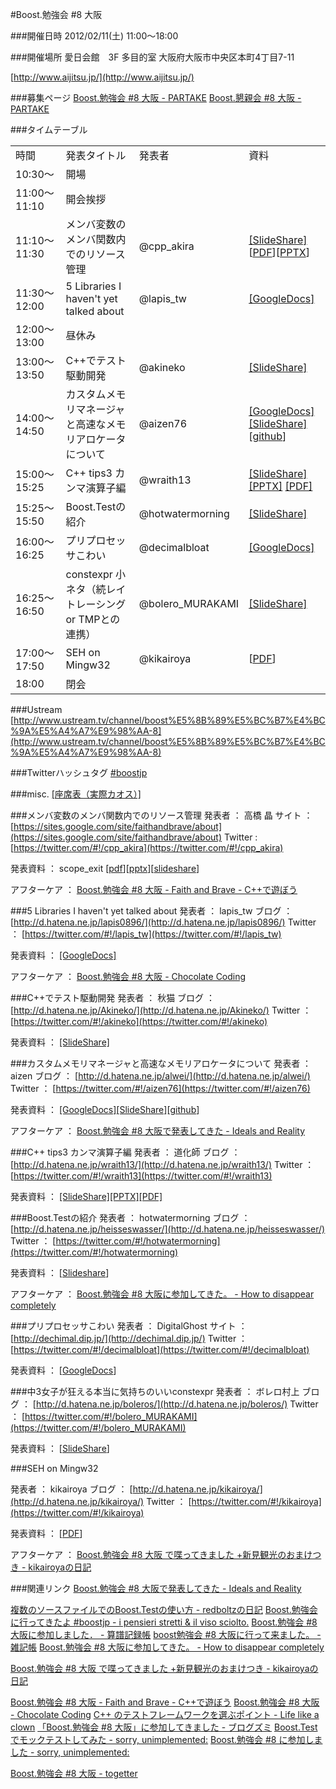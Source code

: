 #Boost.勉強会 #8 大阪

###開催日時
2012/02/11(土)
11:00～18:00

###開催場所
愛日会館　3F 多目的室
大阪府大阪市中央区本町4丁目7-11

[http://www.aijitsu.jp/](http://www.aijitsu.jp/)

###募集ページ
[Boost.勉強会 #8 大阪 - PARTAKE](http://partake.in/events/f007b328-81a7-42b8-91c8-50309782a010)
[Boost.懇親会 #8 大阪 - PARTAKE](http://partake.in/events/d7b3b1dc-cc4e-4edc-b430-e46854da536b)

###タイムテーブル

| | | | |
|------------|---------------------------------------|-----------------|------------------------------------------------------------------------------------------------------------------------------------------------------------------------------------------------------------------------------------------------------------------------------------------------------------------------------------------------------------------------------------------------------------|
| 時間 | 発表タイトル | 発表者 | 資料 |
| 10:30～ | 開場 | |  |
| 11:00～11:10 | 開会挨拶 |  |  |
| 11:10～11:30 | メンバ変数のメンバ関数内でのリソース管理 | @cpp_akira | [[SlideShare]](http://www.slideshare.net/faithandbrave/scope-exit) [[PDF](http://dl.dropbox.com/u/1682460/presentation/scope_exit/scope_exit.pdf)][[PPTX](http://dl.dropbox.com/u/1682460/presentation/scope_exit/scope_exit.pptx)] |
| 11:30～12:00 | 5 Libraries I haven't yet talked about | @lapis_tw | [[GoogleDocs]](https://docs.google.com/viewer?a=v&pid=explorer&chrome=true&srcid=0B5Ac7OSSvz-RMjcxMzUwMDctMjgzMC00ZTQ0LWJmYTgtNmQ3ZGEzYjA3ZGU5) |
| 12:00～13:00 | 昼休み |  |  |
| 13:00～13:50 | C++でテスト駆動開発 | @akineko | [[SlideShare]](http://www.slideshare.net/akineko/c-11521586) |
| 14:00～14:50 | カスタムメモリマネージャと高速なメモリアロケータについて | @aizen76 | [[GoogleDocs]](https://docs.google.com/present/view?id=0AVxbjUCXF7dXZGRyamdtanFfMmdqcG02NWZr) [[SlideShare]](http://www.slideshare.net/alwei/ss-11521742) [[github](http://github.com/alwei/MemoryMaster)] |
| 15:00～15:25 | C++ tips3 カンマ演算子編 | @wraith13 | [[SlideShare]](http://www.slideshare.net/wraith13/c-tips-3) [[PPTX]](http://www.trickpalace.net/paper/cxxtips3.pptx) [[PDF]](http://www.trickpalace.net/paper/cxxtips3.pdf) |
| 15:25〜15:50 | Boost.Testの紹介 | @hotwatermorning | [[SlideShare]](http://www.slideshare.net/hotwatermorning/introduction-to-boost-test) |
| 16:00～16:25 | プリプロセッサこわい<strike></strike> | @decimalbloat | [[GoogleDocs]](https://docs.google.com/open?id=0BxCffNL7-dkdZWY5NzlmNDYtMjA1Mi00ZmU3LTkyOGItNDM1M2UzMzA0NWQ3) |
| 16:25〜16:50 | constexpr 小ネタ（続レイトレーシング or TMPとの連携） | @bolero_MURAKAMI | [[SlideShare]](http://www.slideshare.net/GenyaMurakami/constexpr-11509325) |
| 17:00～17:50 | SEH on Mingw32 | @kikairoya | [[PDF](https://488265779244226957-a-1802744773732722657-s-sites.googlegroups.com/site/kikairoya/file-cabinet/Boost8.pdf?attachauth=ANoY7coHoCXW5wEDfFmGF-Cr3B4XVrPB7Rvtt6dYYylE2J1i38ZafR-wf5qjExnG3VX32_zfEUZwkMPUxFZzZvWIhuNT6bGK-X-JrYdK4PeSWT6dB2d3R4SaNkVujRJCYHQgRaLBLWfcdgwC2bC2z1IXL9AnyQQ7kqlv4m7-d5_45iIxUD_aBbmx7UU87EzdAnbZp_UeaoinatyvROYNg50GJnLwZXe1OQ%3D%3D&attredirects=0&d=1)] |
| 18:00 | 閉会 |  |  |


###Ustream
[http://www.ustream.tv/channel/boost%E5%8B%89%E5%BC%B7%E4%BC%9A%E5%A4%A7%E9%98%AA-8](http://www.ustream.tv/channel/boost%E5%8B%89%E5%BC%B7%E4%BC%9A%E5%A4%A7%E9%98%AA-8)

###Twitterハッシュタグ
[#boostjp](http://twitter.com/search?q=%23boostjp)


###misc.
[[座席表（実際カオス）]](https://docs.google.com/spreadsheet/lv?pli=1&key=0Ag3bTfuU3UptdDlfVzVDXy16aV9fUk1FM01zaWxnYUE&toomany=true#gid=0)


###メンバ変数のメンバ関数内でのリソース管理
発表者 ： 高橋 晶
サイト ： [https://sites.google.com/site/faithandbrave/about](https://sites.google.com/site/faithandbrave/about)
Twitter : [https://twitter.com/#!/cpp_akira](https://twitter.com/#!/cpp_akira)

発表資料 ： scope_exit [[pdf](http://dl.dropbox.com/u/1682460/presentation/scope_exit/scope_exit.pdf)][[pptx](http://dl.dropbox.com/u/1682460/presentation/scope_exit/scope_exit.pptx)][[slideshare](http://www.slideshare.net/faithandbrave/scope-exit)]

アフターケア ： [Boost.勉強会 #8 大阪 - Faith and Brave - C++で遊ぼう](http://d.hatena.ne.jp/faith_and_brave/20120214/1329147628)


###5 Libraries I haven't yet talked about
発表者 ： lapis_tw
ブログ ： [http://d.hatena.ne.jp/lapis0896/](http://d.hatena.ne.jp/lapis0896/)
Twitter ： [https://twitter.com/#!/lapis_tw](https://twitter.com/#!/lapis_tw)

発表資料 ： [[GoogleDocs]](https://docs.google.com/viewer?a=v&pid=explorer&chrome=true&srcid=0B5Ac7OSSvz-RMjcxMzUwMDctMjgzMC00ZTQ0LWJmYTgtNmQ3ZGEzYjA3ZGU5)

アフターケア ： [Boost.勉強会 #8 大阪 - Chocolate Coding](http://d.hatena.ne.jp/lapis0896/20120213/1329158679)

###C++でテスト駆動開発
発表者 ： 秋猫
ブログ ： [http://d.hatena.ne.jp/Akineko/](http://d.hatena.ne.jp/Akineko/)
Twitter ： [https://twitter.com/#!/akineko](https://twitter.com/#!/akineko)

発表資料 ： [[SlideShare]](http://www.slideshare.net/akineko/c-11521586)


###カスタムメモリマネージャと高速なメモリアロケータについて
発表者 ： aizen
ブログ ： [http://d.hatena.ne.jp/alwei/](http://d.hatena.ne.jp/alwei/)
Twitter ： [https://twitter.com/#!/aizen76](https://twitter.com/#!/aizen76)

発表資料 ： [[GoogleDocs]](https://docs.google.com/present/view?id=0AVxbjUCXF7dXZGRyamdtanFfMmdqcG02NWZr)[[SlideShare]](http://www.slideshare.net/alwei/ss-11521742)[[github](http://github.com/alwei/MemoryMaster)]

アフターケア ： [Boost.勉強会 #8 大阪で発表してきた - Ideals and Reality](http://d.hatena.ne.jp/alwei/20120212/1329040053)


###C++ tips3 カンマ演算子編
発表者 ： 道化師
ブログ ： [http://d.hatena.ne.jp/wraith13/](http://d.hatena.ne.jp/wraith13/)
Twitter ： [https://twitter.com/#!/wraith13](https://twitter.com/#!/wraith13)

発表資料 ： [[SlideShare]](http://www.slideshare.net/wraith13/c-tips-3)[[PPTX]](http://www.trickpalace.net/paper/cxxtips3.pptx)[[PDF]](http://www.trickpalace.net/paper/cxxtips3.pdf)


###Boost.Testの紹介
発表者 ： hotwatermorning
ブログ ： [http://d.hatena.ne.jp/heisseswasser/](http://d.hatena.ne.jp/heisseswasser/)
Twitter ： [https://twitter.com/#!/hotwatermorning](https://twitter.com/#!/hotwatermorning)

発表資料 ： [[Slideshare](http://www.slideshare.net/hotwatermorning/introduction-to-boost-test)]

アフターケア ： [Boost.勉強会 #8 大阪に参加してきた。 - How to disappear completely](http://d.hatena.ne.jp/heisseswasser/20120213/1329135084)

###プリプロセッサこわい
発表者 ： DigitalGhost
サイト ： [http://dechimal.dip.jp/](http://dechimal.dip.jp/)
Twitter ： [https://twitter.com/#!/decimalbloat](https://twitter.com/#!/decimalbloat)

発表資料 ： [[GoogleDocs](https://docs.google.com/viewer?a=v&pid=explorer&chrome=true&srcid=0BxCffNL7-dkdZWY5NzlmNDYtMjA1Mi00ZmU3LTkyOGItNDM1M2UzMzA0NWQ3)]


###中3女子が狂える本当に気持ちのいいconstexpr
発表者 ： ボレロ村上
ブログ ： [http://d.hatena.ne.jp/boleros/](http://d.hatena.ne.jp/boleros/)
Twitter ： [https://twitter.com/#!/bolero_MURAKAMI](https://twitter.com/#!/bolero_MURAKAMI)

発表資料 ： [[SlideShare](http://www.slideshare.net/GenyaMurakami/constexpr-11509325)]


###SEH on Mingw32

発表者 ： kikairoya
ブログ ： [http://d.hatena.ne.jp/kikairoya/](http://d.hatena.ne.jp/kikairoya/)
Twitter ： [https://twitter.com/#!/kikairoya](https://twitter.com/#!/kikairoya)

発表資料 ： [[PDF](https://488265779244226957-a-1802744773732722657-s-sites.googlegroups.com/site/kikairoya/file-cabinet/Boost8.pdf?attachauth=ANoY7coHoCXW5wEDfFmGF-Cr3B4XVrPB7Rvtt6dYYylE2J1i38ZafR-wf5qjExnG3VX32_zfEUZwkMPUxFZzZvWIhuNT6bGK-X-JrYdK4PeSWT6dB2d3R4SaNkVujRJCYHQgRaLBLWfcdgwC2bC2z1IXL9AnyQQ7kqlv4m7-d5_45iIxUD_aBbmx7UU87EzdAnbZp_UeaoinatyvROYNg50GJnLwZXe1OQ%3D%3D&attredirects=0&d=1)]

アフターケア ： [Boost.勉強会 #8 大阪 で喋ってきました +新見観光のおまけつき - kikairoyaの日記](http://d.hatena.ne.jp/kikairoya/20120213/1329138030)

###関連リンク
[Boost.勉強会 #8 大阪で発表してきた - Ideals and Reality](http://d.hatena.ne.jp/alwei/20120212/1329040053)

[複数のソースファイルでのBoost.Testの使い方 - redboltzの日記](http://d.hatena.ne.jp/redboltz/20120212/1329048258)
[Boost.勉強会に行ってきたよ #boostjp - i pensieri stretti & il viso sciolto.](http://kimiboku.wordpress.com/2012/02/12/boost-boostjp/)
[Boost.勉強会 #8 大阪に参加しました． - 算譜記録帳](http://mklearning.blogspot.com/2012/02/boost-8.html)
[boost勉強会 #8 大阪に行って来ました。 - 雑記帳](http://cosmo0920.wordpress.com/2012/02/11/boost%E5%8B%89%E5%BC%B7%E4%BC%9A-8-%E5%A4%A7%E9%98%AA%E3%81%AB%E8%A1%8C%E3%81%A3%E3%81%A6%E6%9D%A5%E3%81%BE%E3%81%97%E3%81%9F%E3%80%82/)
[Boost.勉強会 #8 大阪に参加してきた。 - How to disappear completely](http://d.hatena.ne.jp/heisseswasser/20120213/1329135084)

[Boost.勉強会 #8 大阪 で喋ってきました +新見観光のおまけつき - kikairoyaの日記](http://d.hatena.ne.jp/kikairoya/20120213/1329138030)

[Boost.勉強会 #8 大阪 - Faith and Brave - C++で遊ぼう](http://d.hatena.ne.jp/faith_and_brave/20120214/1329147628)
[Boost.勉強会 #8 大阪 - Chocolate Coding](http://d.hatena.ne.jp/lapis0896/20120213/1329158679)
[C++ のテストフレームワークを選ぶポイント - Life like a clown](http://d.hatena.ne.jp/tt_clown/20120214/cpp_test_framework)
[「Boost.勉強会 #8 大阪」に参加してきました - ブログズミ](http://srz-zumix.blogspot.com/2012/02/boost-8.html)
[Boost.Test でモックテストしてみた - sorry, unimplemented:](http://d.hatena.ne.jp/rhysd/20120215/1329270037)
[Boost.勉強会 #8 に参加しました - sorry, unimplemented:](http://d.hatena.ne.jp/rhysd/20120217/1329500502)

[Boost.勉強会 #8 大阪 - togetter](http://togetter.com/li/255877)

